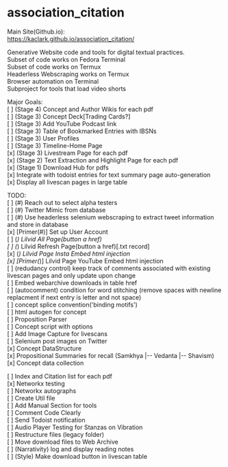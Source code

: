 # association_citation

Main Site(Github.io): <br> 
https://kaclark.github.io/association_citation/<br>

Generative Website code and tools for digital textual practices.<br>
Subset of code works on Fedora Terminal<br>
Subset of code works on Termux<br>
Headerless Webscraping works on Termux<br>
Browser automation on Terminal<br>
Subproject for tools that load video shorts<br>

Major Goals: <br>
[ ] (Stage 4) Concept and Author Wikis for each pdf<br>
[ ] (Stage 3) Concept Deck[Trading Cards?]<br>
[ ] (Stage 3) Add YouTube Podcast link<br>
[ ] (Stage 3) Table of Bookmarked Entries with IBSNs<br>
[ ] (Stage 3) User Profiles<br>
[ ] (Stage 3) Timeline-Home Page<br>
[x] (Stage 3) Livestream Page for each pdf<br>
[x] (Stage 2) Text Extraction and Highlight Page for each pdf<br>
[x] (Stage 1) Download Hub for pdfs<br>
[x] Integrate with todoist entries for text summary page auto-generation<br>
[x] Display all livescan pages in large table<br>

TODO: <br>
[ ] (#) Reach out to select alpha testers<br>
[ ] (#) Twitter Mimic from database<br>
[ ] (#) Use headerless selenium webscraping to extract tweet information and store in database<br>
[x] [Primer(#)] Set up User Account<br>
[ ] (*) Lilvid All Page(button a href) <br>
[ ] (*) Lilvid Refresh Page(button a href)[.txt record]<br>
[x] (*) Lilvid Page Insta Embed html injection<br>
[x] [Primer(*)] Lilvid Page YouTube Embed html injection<br>
[ ] (redudancy control) keep track of comments associated with existing livescan pages and only update upon change <br>
[ ] Embed webarchive downloads in table href<br>
[ ] (autocomment) condition for word stitching (remove spaces with newline replacment if next entry is letter and not space) <br> 
[ ] concept splice convention('binding motifs') <br>
[ ] html autogen for concept <br>
[ ] Proposition Parser <br>
[ ] Concept script with options <br>
[ ] Add Image Capture for livescans<br>
[ ] Selenium post images on Twitter<br>
[x] Concept DataStructure <br>
[x] Propositional Summaries for recall (Samkhya |-- Vedanta |-- Shavism)  <br>
[x] Concept data collection <br>

[ ] Index and Citation list for each pdf <br>
[x] Networkx testing <br>
[ ] Networkx autographs<br>
[ ] Create Util file <br>
[ ] Add Manual Section for tools <br>
[ ] Comment Code Clearly <br>
[ ] Send Todoist notification <br>
[ ] Audio Player Testing for Stanzas on Vibration <br>
[ ] Restructure files (legacy folder) <br>
[ ] Move download files to Web Archive <br> 
[ ] (Narrativity) log and display reading notes<br>
[ ] (Style) Make download button in livescan table<br> 

